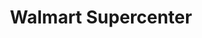 ---
title: "Walmart Supercenter"
url: /hanover/walmart-supercenter-eisenhower-drive/
shop: supermarket
---